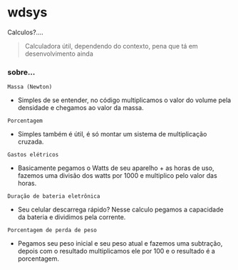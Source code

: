 # wdsys
Calculos?....
> Calculadora útil, dependendo do contexto, pena que tá em desenvolvimento ainda

### sobre...

``` Massa (Newton) ```
* Simples de se entender, no código multiplicamos o valor do volume pela densidade e chegamos ao valor da massa.

``` Porcentagem ```
* Simples também é útil, é só montar um sistema de multiplicação cruzada.

``` Gastos elétricos ```
* Basicamente pegamos o Watts de seu aparelho + as horas de uso, fazemos uma divisão dos watts por 1000 e multiplico pelo valor das horas.

``` Duração de bateria eletrônica ```
* Seu celular descarrega rápido? Nesse calculo pegamos a capacidade da bateria e dividimos pela corrente.

``` Porcentagem de perda de peso ```
* Pegamos seu peso inicial e seu peso atual e fazemos uma subtração, depois com o resultado multiplicamos ele por 100 e o resultado é a porcentagem.
